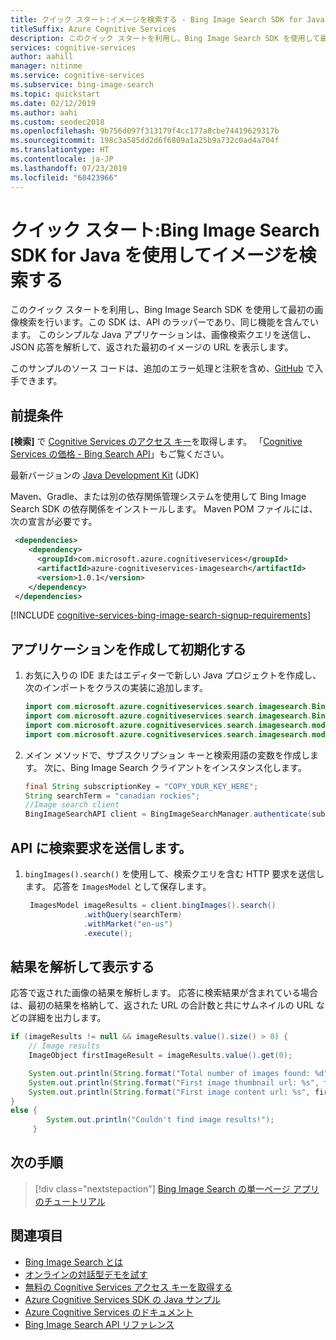 ```yaml
---
title: クイック スタート:イメージを検索する - Bing Image Search SDK for Java
titleSuffix: Azure Cognitive Services
description: このクイック スタートを利用し、Bing Image Search SDK を使用して最初の画像検索を行います。この SDK は、API のラッパーであり、同じ機能を含んでいます。 このシンプルな Java アプリケーションは、画像検索クエリを送信し、JSON 応答を解析して、返された最初のイメージの URL を表示します。
services: cognitive-services
author: aahill
manager: nitinme
ms.service: cognitive-services
ms.subservice: bing-image-search
ms.topic: quickstart
ms.date: 02/12/2019
ms.author: aahi
ms.custom: seodec2018
ms.openlocfilehash: 9b756d097f313179f4cc177a8cbe74419629317b
ms.sourcegitcommit: 198c3a585dd2d6f6809a1a25b9a732c0ad4a704f
ms.translationtype: HT
ms.contentlocale: ja-JP
ms.lasthandoff: 07/23/2019
ms.locfileid: "68423966"
---
```

# <a name="quickstart-search-for-images-with-the-bing-image-search-sdk-for-java"></a>クイック スタート:Bing Image Search SDK for Java を使用してイメージを検索する

このクイック スタートを利用し、Bing Image Search SDK を使用して最初の画像検索を行います。この SDK は、API のラッパーであり、同じ機能を含んでいます。 このシンプルな Java アプリケーションは、画像検索クエリを送信し、JSON 応答を解析して、返された最初のイメージの URL を表示します。

このサンプルのソース コードは、追加のエラー処理と注釈を含め、[GitHub](https://github.com/Azure-Samples/cognitive-services-java-sdk-samples/tree/master/Search/BingImageSearch/Quickstart) で入手できます。

## <a name="prerequisites"></a>前提条件
**[検索]** で [Cognitive Services のアクセス キー](https://azure.microsoft.com/try/cognitive-services/)を取得します。  「[Cognitive Services の価格 - Bing Search API](https://azure.microsoft.com/pricing/details/cognitive-services/search-api/)」もご覧ください。

最新バージョンの [Java Development Kit](https://aka.ms/azure-jdks) (JDK)

Maven、Gradle、または別の依存関係管理システムを使用して Bing Image Search SDK の依存関係をインストールします。 Maven POM ファイルには、次の宣言が必要です。

```xml
 <dependencies>
    <dependency>
      <groupId>com.microsoft.azure.cognitiveservices</groupId>
      <artifactId>azure-cognitiveservices-imagesearch</artifactId>
      <version>1.0.1</version>
    </dependency>
 </dependencies>
```

[!INCLUDE [cognitive-services-bing-image-search-signup-requirements](../../../includes/cognitive-services-bing-image-search-signup-requirements.md)]

## <a name="create-and-initialize-the-application"></a>アプリケーションを作成して初期化する

1. お気に入りの IDE またはエディターで新しい Java プロジェクトを作成し、次のインポートをクラスの実装に追加します。

    ```java
    import com.microsoft.azure.cognitiveservices.search.imagesearch.BingImageSearchAPI;
    import com.microsoft.azure.cognitiveservices.search.imagesearch.BingImageSearchManager;
    import com.microsoft.azure.cognitiveservices.search.imagesearch.models.ImageObject;
    import com.microsoft.azure.cognitiveservices.search.imagesearch.models.ImagesModel;
    ```

2. メイン メソッドで、サブスクリプション キーと検索用語の変数を作成します。 次に、Bing Image Search クライアントをインスタンス化します。

    ```java
    final String subscriptionKey = "COPY_YOUR_KEY_HERE";
    String searchTerm = "canadian rockies";
    //Image search client
    BingImageSearchAPI client = BingImageSearchManager.authenticate(subscriptionKey);
    ```

## <a name="send-a-search-request-to-the-api"></a>API に検索要求を送信します。

1. `bingImages().search()` を使用して、検索クエリを含む HTTP 要求を送信します。 応答を `ImagesModel` として保存します。

   ```java
    ImagesModel imageResults = client.bingImages().search()
                .withQuery(searchTerm)
                .withMarket("en-us")
                .execute();
    ```

## <a name="parse-and-view-the-result"></a>結果を解析して表示する

応答で返された画像の結果を解析します。
応答に検索結果が含まれている場合は、最初の結果を格納して、返された URL の合計数と共にサムネイルの URL などの詳細を出力します。  

```java
if (imageResults != null && imageResults.value().size() > 0) {
    // Image results
    ImageObject firstImageResult = imageResults.value().get(0);

    System.out.println(String.format("Total number of images found: %d", imageResults.value().size()));
    System.out.println(String.format("First image thumbnail url: %s", firstImageResult.thumbnailUrl()));
    System.out.println(String.format("First image content url: %s", firstImageResult.contentUrl()));
}
else {
        System.out.println("Couldn't find image results!");
     }

```

## <a name="next-steps"></a>次の手順

> [!div class="nextstepaction"]
> [Bing Image Search の単一ページ アプリのチュートリアル](https://docs.microsoft.com/azure/cognitive-services/bing-image-search/tutorial-bing-image-search-single-page-app)

## <a name="see-also"></a>関連項目

* [Bing Image Search とは](https://docs.microsoft.com/azure/cognitive-services/bing-image-search/overview)  
* [オンラインの対話型デモを試す](https://azure.microsoft.com/services/cognitive-services/bing-image-search-api/)  
* [無料の Cognitive Services アクセス キーを取得する](https://azure.microsoft.com/try/cognitive-services/?api=bing-image-search-api)
* [Azure Cognitive Services SDK の Java サンプル](https://github.com/Azure-Samples/cognitive-services-java-sdk-samples)
* [Azure Cognitive Services のドキュメント](https://docs.microsoft.com/azure/cognitive-services)
* [Bing Image Search API リファレンス](https://docs.microsoft.com/rest/api/cognitiveservices-bingsearch/bing-images-api-v7-reference)
